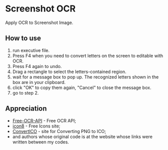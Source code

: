 # Screenshot OCR

Apply OCR to Screenshot Image.

## How to use

1. run executive file.
2. Press F4 when you need to convert letters on the screen to editable with OCR.
3. Press F4 again to undo.
4. Drag a rectangle to select the letters-contained region.
5. wait for a message box to pop up. The recognized letters shown in the box are in your clipboard.
6. click "OK" to copy them again, "Cancel" to close the message box.
7. go to step 2.

## Appreciation

- [Free-OCR-API](https://github.com/A9T9/Free-OCR-API-CSharp) - Free OCR API;
- [icon8](https://icons8.com/) - Free Icons site;
- [ConvertICO](https://convertico.com/) - site for Converting PNG to ICO;
- and authors whose original code is at the website whose links were written between my codes.
